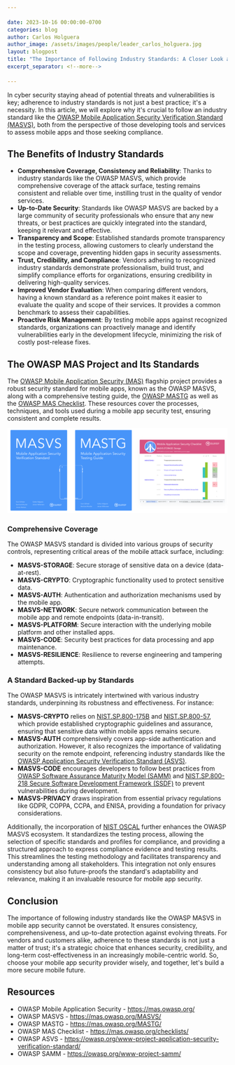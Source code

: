 ```yaml
---

date: 2023-10-16 00:00:00-0700
categories: blog
author: Carlos Holguera
author_image: /assets/images/people/leader_carlos_holguera.jpg
layout: blogpost
title: "The Importance of Following Industry Standards: A Closer Look at OWASP MASVS in Mobile App Security"
excerpt_separator: <!--more-->

---
```


In cyber security staying ahead of potential threats and vulnerabilities is key; adherence to industry standards is not just a best practice; it's a necessity. In this article, we will explore why it's crucial to follow an industry standard like the [OWASP Mobile Application Security Verification Standard (MASVS)](https://mas.owasp.org/MASVS/), both from the perspective of those developing tools and services to assess mobile apps and those seeking compliance.

<!--more-->

## The Benefits of Industry Standards

- **Comprehensive Coverage, Consistency and Reliability**: Thanks to industry standards like the OWASP MASVS, which provide comprehensive coverage of the attack surface, testing remains consistent and reliable over time, instilling trust in the quality of vendor services.
- **Up-to-Date Security**: Standards like OWASP MASVS are backed by a large community of security professionals who ensure that any new threats, or best practices are quickly integrated into the standard, keeping it relevant and effective.
- **Transparency and Scope**: Established standards promote transparency in the testing process, allowing customers to clearly understand the scope and coverage, preventing hidden gaps in security assessments.
- **Trust, Credibility, and Compliance**: Vendors adhering to recognized industry standards demonstrate professionalism, build trust, and simplify compliance efforts for organizations, ensuring credibility in delivering high-quality services.
- **Improved Vendor Evaluation**: When comparing different vendors, having a known standard as a reference point makes it easier to evaluate the quality and scope of their services. It provides a common benchmark to assess their capabilities.
- **Proactive Risk Management**: By testing mobile apps against recognized standards, organizations can proactively manage and identify vulnerabilities early in the development lifecycle, minimizing the risk of costly post-release fixes.


## The OWASP MAS Project and Its Standards

The [OWASP Mobile Application Security (MAS)](https://mas.owasp.org/) flagship project provides a robust security standard for mobile apps, known as the OWASP MASVS, along with a comprehensive testing guide, the [OWASP MASTG](https://mas.owasp.org/MASTG/) as well as the [OWASP MAS Checklist](https://mas.owasp.org/checklists/). These resources cover the processes, techniques, and tools used during a mobile app security test, ensuring consistent and complete results.

![The OWASP MAS Resources](/assets/images/posts/owasp-mas-importance-of-standards/owasp_mas_resources.png)

### Comprehensive Coverage

The OWASP MASVS standard is divided into various groups of security controls, representing critical areas of the mobile attack surface, including:

- **MASVS-STORAGE**: Secure storage of sensitive data on a device (data-at-rest).
- **MASVS-CRYPTO**: Cryptographic functionality used to protect sensitive data.
- **MASVS-AUTH**: Authentication and authorization mechanisms used by the mobile app.
- **MASVS-NETWORK**: Secure network communication between the mobile app and remote endpoints (data-in-transit).
- **MASVS-PLATFORM**: Secure interaction with the underlying mobile platform and other installed apps.
- **MASVS-CODE**: Security best practices for data processing and app maintenance.
- **MASVS-RESILIENCE**: Resilience to reverse engineering and tampering attempts.

### A Standard Backed-up by Standards

The OWASP MASVS is intricately intertwined with various industry standards, underpinning its robustness and effectiveness. For instance: 

- **MASVS-CRYPTO** relies on [NIST.SP.800-175B](https://csrc.nist.gov/pubs/sp/800/175/b/r1/final) and [NIST.SP.800-57](https://csrc.nist.gov/pubs/sp/800/57/pt1/r5/final), which provide established cryptographic guidelines and assurance, ensuring that sensitive data within mobile apps remains secure.
- **MASVS-AUTH** comprehensively covers app-side authentication and authorization. However, it also recognizes the importance of validating security on the remote endpoint, referencing industry standards like the [OWASP Application Security Verification Standard (ASVS)](https://owasp.org/www-project-application-security-verification-standard/).
- **MASVS-CODE** encourages developers to follow best practices from [OWASP Software Assurance Maturity Model (SAMM)](https://owasp.org/www-project-samm/) and [NIST.SP.800-218 Secure Software Development Framework (SSDF)](https://csrc.nist.gov/pubs/sp/800/218/final) to prevent vulnerabilities during development.
- **MASVS-PRIVACY** draws inspiration from essential privacy regulations like GDPR, COPPA, CCPA, and ENISA, providing a foundation for privacy considerations.

Additionally, the incorporation of [NIST OSCAL](https://pages.nist.gov/OSCAL/) further enhances the OWASP MASVS ecosystem. It standardizes the testing process, allowing the selection of specific standards and profiles for compliance, and providing a structured approach to express compliance evidence and testing results. This streamlines the testing methodology and facilitates transparency and understanding among all stakeholders. This integration not only ensures consistency but also future-proofs the standard's adaptability and relevance, making it an invaluable resource for mobile app security.

## Conclusion

The importance of following industry standards like the OWASP MASVS in mobile app security cannot be overstated. It ensures consistency, comprehensiveness, and up-to-date protection against evolving threats. For vendors and customers alike, adherence to these standards is not just a matter of trust; it's a strategic choice that enhances security, credibility, and long-term cost-effectiveness in an increasingly mobile-centric world. So, choose your mobile app security provider wisely, and together, let's build a more secure mobile future.


## Resources

- OWASP Mobile Application Security - <https://mas.owasp.org/>
- OWASP MASVS - <https://mas.owasp.org/MASVS/>
- OWASP MASTG - <https://mas.owasp.org/MASTG/>
- OWASP MAS Checklist - <https://mas.owasp.org/checklists/>
- OWASP ASVS - <https://owasp.org/www-project-application-security-verification-standard/>
- OWASP SAMM - <https://owasp.org/www-project-samm/>